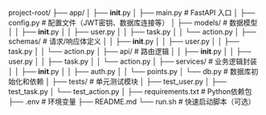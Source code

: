 project-root/
├── app/
│   ├── __init__.py
│   ├── main.py               # FastAPI 入口
│   ├── config.py             # 配置文件（JWT密钥、数据库连接等）
│   ├── models/               # 数据模型
│   │   ├── __init__.py
│   │   ├── user.py
│   │   ├── task.py
│   │   └── action.py
│   ├── schemas/              # 请求/响应体定义
│   │   ├── __init__.py
│   │   ├── user.py
│   │   ├── task.py
│   │   └── action.py
│   ├── api/                  # 路由逻辑
│   │   ├── __init__.py
│   │   ├── user.py
│   │   ├── task.py
│   │   └── action.py
│   ├── services/             # 业务逻辑封装
│   │   ├── __init__.py
│   │   ├── auth.py
│   │   └── points.py
│   └── db.py                 # 数据库初始化和依赖
│
├── tests/                   # 单元测试模块
│   ├── test_user.py
│   ├── test_task.py
│   └── test_action.py
│
├── requirements.txt         # Python依赖包
├── .env                     # 环境变量
├── README.md
└── run.sh                   # 快速启动脚本（可选）